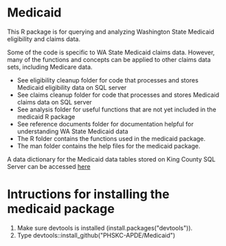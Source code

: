 # Medicaid
This R package is for querying and analyzing Washington State Medicaid eligibility and claims data.

Some of the code is specific to WA State Medicaid claims data. 
However, many of the functions and concepts can be applied to other claims data sets, including Medicare data.

- See eligibility cleanup folder for code that processes and stores Medicaid eligibility data on SQL server
- See claims cleanup folder for code that processes and stores Medicaid claims data on SQL server
- See analysis folder for useful functions that are not yet included in the medicaid R package
- See reference documents folder for documentation helpful for understanding WA State Medicaid data
- The R folder contains the functions used in the medicaid package.
- The man folder contains the help files for the medicaid package.

A data dictionary for the Medicaid data tables stored on King County SQL Server can be accessed [here](https://drive.google.com/open?id=1atnht-_GQZ9wrKwiQ-U8Y-UImxKr12FL9ggKWXmMcnE)

# Intructions for installing the medicaid package
1) Make sure devtools is installed (install.packages("devtools")).
2) Type devtools::install_github("PHSKC-APDE/Medicaid")
